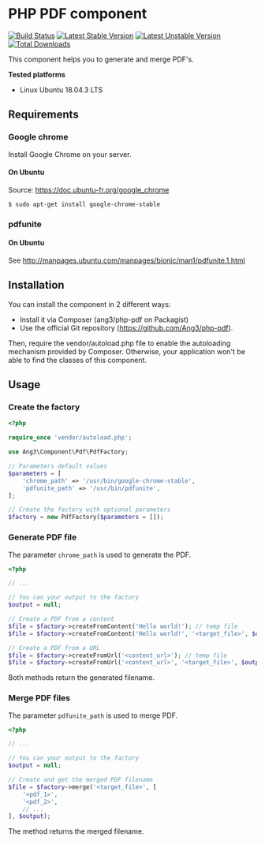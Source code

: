 # PHP PDF component

[![Build Status](https://travis-ci.org/Ang3/php-pdf.svg?branch=master)](https://travis-ci.org/Ang3/php-pdf) [![Latest Stable Version](https://poser.pugx.org/ang3/php-pdf/v/stable)](https://packagist.org/packages/ang3/php-pdf) [![Latest Unstable Version](https://poser.pugx.org/ang3/php-pdf/v/unstable)](https://packagist.org/packages/ang3/php-pdf) [![Total Downloads](https://poser.pugx.org/ang3/php-pdf/downloads)](https://packagist.org/packages/ang3/php-pdf)

This component helps you to generate and merge PDF's.

**Tested platforms**

- Linux Ubuntu 18.04.3 LTS

## Requirements

### Google chrome

Install Google Chrome on your server.

#### On Ubuntu

Source: https://doc.ubuntu-fr.org/google_chrome

```console
$ sudo apt-get install google-chrome-stable
```

### pdfunite

#### On Ubuntu

See http://manpages.ubuntu.com/manpages/bionic/man1/pdfunite.1.html

## Installation

You can install the component in 2 different ways:

- Install it via Composer (ang3/php-pdf on Packagist)
- Use the official Git repository (https://github.com/Ang3/php-pdf).

Then, require the vendor/autoload.php file to enable the autoloading mechanism provided by Composer. 
Otherwise, your application won't be able to find the classes of this component.

## Usage

### Create the factory

```php
<?php

require_once 'vendor/autoload.php';

use Ang3\Component\Pdf\PdfFactory;

// Parameters default values
$parameters = [
	'chrome_path' => '/usr/bin/google-chrome-stable',
	'pdfunite_path' => '/usr/bin/pdfunite',
];

// Créate the factory with optional parameters
$factory = new PdfFactory($parameters = []);
```

### Generate PDF file

The parameter ```chrome_path``` is used to generate the PDF.

```php
<?php

// ...

// You can your output to the factory
$output = null;

// Create a PDF from a content
$file = $factory->createFromContent('Hello world!'); // temp file
$file = $factory->createFromContent('Hello world!', '<target_file>', $output);

// Create a PDF from a URL
$file = $factory->createFromUrl('<content_url>'); // temp file
$file = $factory->createFromUrl('<content_url>', '<target_file>', $output);
```

Both methods return the generated filename.

### Merge PDF files

The parameter ```pdfunite_path``` is used to merge PDF.

```php
<?php

// ...

// You can your output to the factory
$output = null;

// Create and get the merged PDF filename
$file = $factory->merge('<target_file>', [
	'<pdf_1>',
	'<pdf_2>',
	// ...
], $output);
```

The method returns the merged filename.